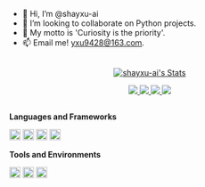 - 👋 Hi, I’m @shayxu-ai
- 💞️ I’m looking to collaborate on Python projects.
- 🌱 My motto is 'Curiosity is the priority'.
- 📫 Email me! yxu9428@163.com.
<br><br>

<p align="center">
  <a href="https://github.com/shayxu-ai" class="rich-diff-level-one">
    <img src="https://github-readme-stats.vercel.app/api?username=shayxu-ai&title_color=333&text_color=777" alt="shayxu-ai's Stats" >
  </a>
</p>

<p align="center">
  <a href="https://github.com/shayxu-ai">
    <img src="https://badges.pufler.dev/visits/shayxu-ai/shayxu-ai?style=flat-square&color=black&logo=github">
  </a>
  <a href="https://github.com/shayxu-ai">
    <img src="https://badges.pufler.dev/years/shayxu-ai?style=flat-square&color=black&logo=github">
  </a>
  <a href="https://github.com/shayxu-ai?tab=repositories">
    <img src="https://badges.pufler.dev/repos/shayxu-ai?style=flat-square&color=black&logo=github">
  </a>
  <a href="https://github.com/shayxu-ai">
    <img src="https://badges.pufler.dev/commits/monthly/shayxu-ai?style=flat-square&color=black&logo=github">
  </a>
</p>

<h2></h2>

**Languages and Frameworks**
<p>
<img height="20" src="https://d1q6f0aelx0por.cloudfront.net/product-logos/library-python-logo.png" alt="Python">
<img height="20" src="https://d1q6f0aelx0por.cloudfront.net/product-logos/library-docker-logo.png" alt="Docker">
<img height="20" src="https://www.gstatic.cn/devrel-devsite/prod/v611aa55c57477cd8cd7cf431e9c41501ac9b499722f27f5e58377ae7957507df/tensorflow/images/lockup.svg" alt="TensorFlow">
<img height="20" src="https://kubernetes.io/images/nav_logo.svg" alt="Kubernetes">


</p>

**Tools and Environments**
<p>
<!--VScode-->
<img height="20" src="https://images.nowcoder.com/images/20180629/0_1530258305740_67F7BB46DE9FC78164CA628F2CE05C37" alt="PyCharm">
<img height="20" src="https://d1q6f0aelx0por.cloudfront.net/product-logos/library-ubuntu-logo.png" alt="Ubuntu">
<img height="20" src="https://code.visualstudio.com/assets/images/linux-logo.png" alt="Linux">

</p>
